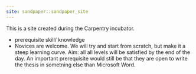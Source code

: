 ```yaml
---
site: sandpaper::sandpaper_site
---
```


This is a site created during the Carpentry incubator.

- prerequisite skill/ knowledge
- Novices are welcome. We will try and start from scratch, but make it a steep learning curve. Aim: all all levels will be satisfied by the end of the day. An important prerequisite would still be that they are open to write the thesis in sometning else than Microsoft Word.
